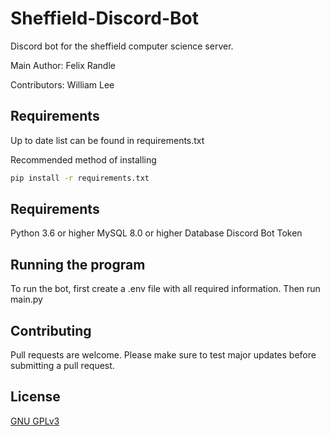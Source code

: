 # Sheffield-Discord-Bot
 Discord bot for the sheffield computer science server.
 
 Main Author:
 Felix Randle
 
 Contributors:
 William Lee
 
 ## Requirements
Up to date list can be found in requirements.txt

 
Recommended method of installing

```bash
pip install -r requirements.txt
```

## Requirements

Python 3.6 or higher
MySQL 8.0 or higher Database
Discord Bot Token

## Running the program

To run the bot, first create a .env file with all required information.
Then run main.py

## Contributing
Pull requests are welcome. 
Please make sure to test major updates before submitting a pull request.

## License
[GNU GPLv3](https://choosealicense.com/licenses/gpl-3.0/)
